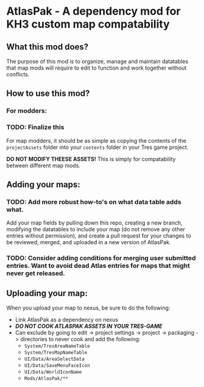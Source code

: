 # AtlasPak - A dependency mod for KH3 custom map compatability

## What this mod does?

The purpose of this mod is to organize, manage and maintain datatables that map mods will require to edit to function and work together without conflicts.

## How to use this mod?

### For modders:

### TODO: Finalize this

For map modders, it should be as simple as copying the contents of the `projectAssets` folder into your `contents` folder in your Tres game project.

**DO NOT MODIFY THEESE ASSETS!** This is simply for compatability between different map mods.

## Adding your maps:

### TODO: Add more robust how-to's on what data table adds what.

Add your map fields by pulling down this repo, creating a new branch, modifying the datatables to include your map (do not remove any other entries without permission), and create a pull request for your changes to be reviewed, merged, and uploaded in a new version of AtlasPak.

### TODO: Consider adding conditions for merging user submitted entries. Want to avoid dead Atlas entries for maps that might never get released.

## Uploading your map:

When you upload your map to nexus, be sure to do the following:

- Link AtlasPak as a dependency on nexus
- ***DO NOT COOK ATLASPAK ASSETS IN YOUR TRES-GAME***
- Can exclude by going to edit -> project settings -> project -> packaging -> directories to never cook and add the following:
  - `System/TresAreaNameTable`
  - `System/TresMapNameTable`
  - `UI/Data/AreaSelectData`
  - `UI/Data/SaveMenuFaceIcon`
  - `UI/Data/WorldIconName`
  - `Mods/AtlasPak/**`
